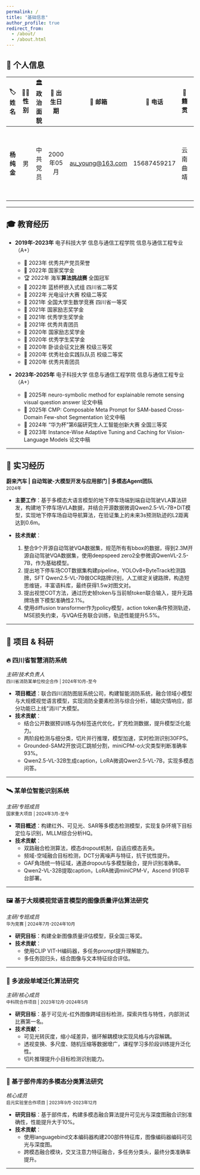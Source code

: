 ```yaml
---
permalink: /
title: "基础信息"
author_profile: true
redirect_from: 
  - /about/
  - /about.html
---
```


## 👤 个人信息

| 🏷️ 姓名   | 👨‍🦰 性别 | 🏛️ 政治面貌 | 🎂 出生日期   | 📧 邮箱              | 📱 电话         | 🏡 籍贯     | 🎓 学历               |
|:----------:|:--------:|:------------:|:--------------:|:--------------------:|:--------------:|:----------:|:---------------------:|
| **杨纯金** | 男       | 中共党员     | 2000年05月     | [au_young@163.com](mailto:au_young@163.com) | 15687459217  | 云南曲靖     | 电子科技大学 硕士     |

---

## 🎓 教育经历

* **2019年-2023年** 电子科技大学 信息与通信工程学院 信息与通信工程专业（A+）
    * 🏅 2023年 优秀共产党员荣誉
    * 🥇 2022年 国家奖学金
    * 🏆 2022年 海军**算法挑战赛** 全国冠军
    * 🥈 2022年 蓝桥杯嵌入式组 四川省二等奖
    * 🥈 2022年 光电设计大赛 校级二等奖
    * 🥇 2021年 全国大学生数学竞赛 四川省一等奖
    * 🥇 2021年 国家励志奖学金
    * 🏅 2021年 优秀学生奖学金
    * 🏅 2021年 优秀共青团员
    * 🥇 2020年 国家励志奖学金
    * 🏅 2020年 优秀学生奖学金
    * 📝 2020年 卧谈会征文比赛 校级三等奖
    * 🏅 2020年 优秀社会实践队队员 校级二等奖
    * 🏅 2020年 优秀共青团员

* **2023年-2025年** 电子科技大学 信息与通信工程学院 信息与通信工程专业（A+）
    * 📄 2025年 neuro-symbolic method for explainable remote sensing visual question answer 论文中稿
    * 📄 2025年 CMP: Composable Meta Prompt for SAM-based Cross-Domain Few-shot Segmentation 论文中稿
    * 🥉 2024年 “华为杯”第6届研究生人工智能创新大赛 全国三等奖
    * 📄 2023年 Instance-Wise Adaptive Tuning and Caching for Vision-Language Models 论文中稿

---

## 🏢 实习经历

**蔚来汽车 | 自动驾驶-大模型开发与应用部门 | 多模态Agent团队**  
<small>2024年</small>

- **主要工作**：基于多模态大语言模型的地下停车场端到端自动驾驶VLA算法研发，构建地下停车场VLA数据，并结合开源数据微调Qwen2.5-VL-7B+DiT模型，实现地下停车场自动导航算法，在验证集上的未来3s预测轨迹的L2距离达到0.6m。

- **技术贡献**：
    1. 整合9个开源自动驾驶VQA数据集，规范所有有bbox的数据，得到2.3M开源自动驾驶VQA数据集，使用deepspeed zero2全参微调QwenVL-2.5-7B，作为基础模型。
    2. 提出地下停车场COT数据集构建pipeline，YOLOv8+ByteTrack检测路牌，SFT Qwen2.5-VL-7B做OCR路牌识别，人工绑定关键路牌，构造短思维链，丰富语料库，最终获得1.5w对图文对。
    3. 提出视觉COT方法，通过历史帧token与当前帧token联合输入，提升无路牌场景下模型准确性2.1%。
    4. 使用diffusion transformer作为policy模型，action token条件预测轨迹，MSE损失约束，与VQA任务联合训练，轨迹性能提升5.5%。

---

## 🚀 项目 & 科研

### 🔥 四川省智慧消防系统  
*主研/技术负责人*  
<small>四川省消防某单位校企合作 | 2024年10月-至今</small>

- **项目概述**：联合四川消防图层系统公司，构建智能消防系统，融合领域小模型与大规模视觉语言模型，实现消防全要素检测与综合分析，辅助灾情响应，部分功能已上线“消川”大模型。
- **技术贡献**：
    - 结合公开数据预训练与伪标签迭代优化，扩充检测数据，提升模型泛化能力。
    - 两阶段检测与细分类，切片并行推理，模型加速，实时检测识别30FPS。
    - Grounded-SAM2开放词汇跳帧分割，miniCPM-o火灾类型判断准确率93%。
    - Qwen2.5-VL-32B生成caption，LoRA微调Qwen2.5-VL-7B，实现多模态问答。

---

### 🛰️ 某单位智能识别系统  
*主研/专班成员*  
<small>国家重大项目 | 2024年3月-至今</small>

- **项目概述**：构建红外、可见光、SAR等多模态检测模型，实现复杂环境下目标定位与识别，MLLM综合分析HQ。
- **技术贡献**：
    - 双路融合检测算法，模态dropout机制，自适应模态丢失。
    - 频域-空域融合目标检测，DCT分离噪声与特征，抗干扰性提升。
    - GAF角场统一特征域，通道dropout与多模型融合，提升识别准确率。
    - Qwen2-VL-32B提取caption，LoRA微调miniCPM-V，Ascend 910B平台部署。

---

### 🖼️ 基于大规模视觉语言模型的图像质量评估算法研究  
*主研/专班成员*  
<small>华为竞赛 | 2024年7月-2024年10月</small>

- **研究目标**：构建全新图像质量评估模型，获全国三等奖。
- **技术贡献**：
    - 使用CLIP VIT-H编码器，多任务prompt提升理解能力。
    - 多任务回归头，结合图像与文本特征综合评估。

---

### 🌈 多波段单域泛化算法研究  
*主研/核心成员*  
<small>中科院合作项目 | 2023年12月-2024年5月</small>

- **研究目标**：基于可见光-红外图像跨域目标检测，探索共性与特性，内部测试比赛第一名。
- **技术贡献**：
    - 可见光转灰度，缩小域差异，循环解耦模块实现风格与内容解耦。
    - 透视变换、多尺度、随机压缩等数据增广，课程学习多阶段训练提升泛化性。
    - 切片推理提升小目标检测识别能力。

---

### 🧩 基于部件库的多模态分类算法研究  
*核心成员*  
<small>启元实验室合作项目 | 2023年9月-2023年12月</small>

- **研究目标**：基于部件库，构建多模态融合算法提升可见光与深度图融合识别准确性，性能提升大于10%。
- **技术贡献**：
    - 使用languagebind文本编码器构建200部件特征库，图像编码器编码可见光与深度图。
    - 跨模态融合模块，交叉注意力特征融合，多任务分类头，最终分类准确率提升。

---